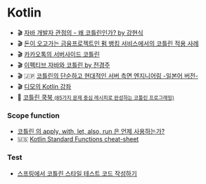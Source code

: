 # Kotlin
- 🎬 [자바 개발자 관점의 - 왜 코틀린인가? by 강현식](https://youtu.be/HhifPEExguA)
- 🎬 [돈이 오고가는 금융프로젝트인 펌 뱅킹 서비스에서의 코틀린 적용 사례](https://mk-v1.kakaocdn.net/dn/if-kakao/conf2019/conf_video_2019/1_103_04_m1.mp4)
- 🎬 [카카오톡의 서버사이드 코틀린](https://tv.kakao.com/channel/3150758/cliplink/391419295)
- 🎬 [이펙티브 자바와 코틀린 by 전경주](https://youtu.be/QIRJKIDLZgU)
- 🎬 🇯🇵 [코틀린의 단순하고 현대적인 서버 측면 엔지니어링 -일본어 버전-](https://youtu.be/bH1PTncifBk)
- 🎬 [디모의 Kotlin 강좌](https://www.youtube.com/watch?v=8RIsukgeUVw&list=PLQdnHjXZyYadiw5aV3p6DwUdXV2bZuhlN)
- 📖 [코틀린 쿡북 <small>(85가지 문제 중심 레시피로 완성하는 코틀린 프로그래밍)</small>](https://ridibooks.com/books/3649000014)

### Scope function
- [코틀린 의 apply, with, let, also, run 은 언제 사용하는가?](https://medium.com/@limgyumin/%EC%BD%94%ED%8B%80%EB%A6%B0-%EC%9D%98-apply-with-let-also-run-%EC%9D%80-%EC%96%B8%EC%A0%9C-%EC%82%AC%EC%9A%A9%ED%95%98%EB%8A%94%EA%B0%80-4a517292df29)
- 🇺🇸 [Kotlin Standard Functions cheat-sheet](https://medium.com/androiddevelopers/kotlin-standard-functions-cheat-sheet-27f032dd4326)

### Test
- [스프링에서 코틀린 스타일 테스트 코드 작성하기](https://techblog.woowahan.com/5825/)